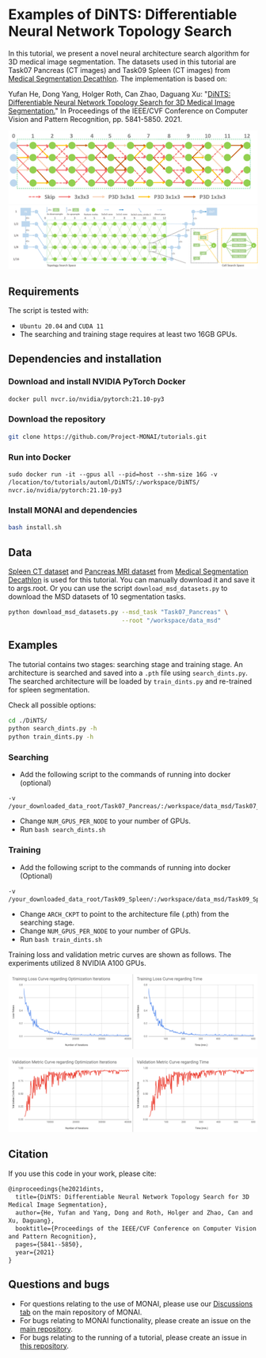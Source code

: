 # Examples of DiNTS: Differentiable Neural Network Topology Search

In this tutorial, we present a novel neural architecture search algorithm for 3D medical image segmentation. The datasets used in this tutorial are Task07 Pancreas (CT images) and Task09 Spleen (CT images) from [Medical Segmentation Decathlon](http://medicaldecathlon.com/). The implementation is based on:

Yufan He, Dong Yang, Holger Roth, Can Zhao, Daguang Xu: "[DiNTS: Differentiable Neural Network Topology Search for 3D Medical Image Segmentation.](https://openaccess.thecvf.com/content/CVPR2021/papers/He_DiNTS_Differentiable_Neural_Network_Topology_Search_for_3D_Medical_Image_CVPR_2021_paper.pdf)" In Proceedings of the IEEE/CVF Conference on Computer Vision and Pattern Recognition, pp. 5841-5850. 2021.

![0.8](./Figures/arch_ram-cost-0.8.png)
![space](./Figures/search_space.png)

## Requirements
The script is tested with:
- `Ubuntu 20.04` and  `CUDA 11`
- The searching and training stage requires at least two 16GB GPUs.

## Dependencies and installation
### Download and install NVIDIA PyTorch Docker
```bash
docker pull nvcr.io/nvidia/pytorch:21.10-py3
```
### Download the repository
```bash
git clone https://github.com/Project-MONAI/tutorials.git
```
### Run into Docker
```
sudo docker run -it --gpus all --pid=host --shm-size 16G -v /location/to/tutorials/automl/DiNTS/:/workspace/DiNTS/  nvcr.io/nvidia/pytorch:21.10-py3
```
### Install MONAI and dependencies
```bash
bash install.sh
```

## Data
[Spleen CT dataset](https://drive.google.com/drive/folders/1HqEgzS8BV2c7xYNrZdEAnrHk7osJJ--2) and [Pancreas MRI dataset](https://drive.google.com/drive/folders/1HqEgzS8BV2c7xYNrZdEAnrHk7osJJ--2)
from [Medical Segmentation Decathlon](http://medicaldecathlon.com/) is used for this tutorial. You can manually download it and save it to args.root. Or you can use the script `download_msd_datasets.py` to download the MSD datasets of 10 segmentation tasks.
```bash
python download_msd_datasets.py --msd_task "Task07_Pancreas" \
                                --root "/workspace/data_msd"
```

## Examples
The tutorial contains two stages: searching stage and training stage. An architecture is searched and saved into a `.pth` file using `search_dints.py`.
The searched architecture will be loaded by `train_dints.py` and re-trained for spleen segmentation.

Check all possible options:
```bash
cd ./DiNTS/
python search_dints.py -h
python train_dints.py -h
```

### Searching
- Add the following script to the commands of running into docker (optional)
```
-v /your_downloaded_data_root/Task07_Pancreas/:/workspace/data_msd/Task07_Pancreas/
```
- Change ``NUM_GPUS_PER_NODE`` to your number of GPUs.
- Run `bash search_dints.sh`

### Training
- Add the following script to the commands of running into docker (Optional)
```
-v /your_downloaded_data_root/Task09_Spleen/:/workspace/data_msd/Task09_Spleen/
```
- Change ``ARCH_CKPT`` to point to the architecture file (.pth) from the searching stage.
- Change ``NUM_GPUS_PER_NODE`` to your number of GPUs.
- Run `bash train_dints.sh`

Training loss and validation metric curves are shown as follows. The experiments utilized 8 NVIDIA A100 GPUs.

![training_loss](./Figures/training_loss.png)

![validation_metric](./Figures/validation_metric.png)

## Citation
If you use this code in your work, please cite:
```
@inproceedings{he2021dints,
  title={DiNTS: Differentiable Neural Network Topology Search for 3D Medical Image Segmentation},
  author={He, Yufan and Yang, Dong and Roth, Holger and Zhao, Can and Xu, Daguang},
  booktitle={Proceedings of the IEEE/CVF Conference on Computer Vision and Pattern Recognition},
  pages={5841--5850},
  year={2021}
}
```

## Questions and bugs

- For questions relating to the use of MONAI, please use our [Discussions tab](https://github.com/Project-MONAI/MONAI/discussions) on the main repository of MONAI.
- For bugs relating to MONAI functionality, please create an issue on the [main repository](https://github.com/Project-MONAI/MONAI/issues).
- For bugs relating to the running of a tutorial, please create an issue in [this repository](https://github.com/Project-MONAI/Tutorials/issues).
